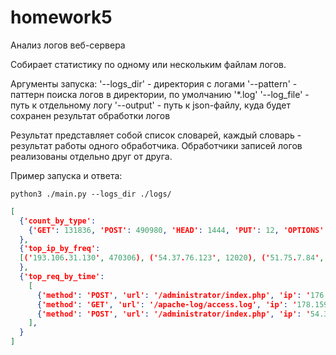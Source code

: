 # homework5

Анализ логов веб-сервера

Собирает статистику по одному или нескольким файлам логов.

Аргументы запуска:
'--logs_dir' - директория с логами
'--pattern' - паттерн поиска логов в директории, по умолчанию '*.log'
'--log_file' - путь к отдельному логу
'--output' - путь к json-файлу, куда будет сохранен результат обработки логов

Результат представляет собой список словарей, каждый словарь - результат работы одного обработчика. Обработчики записей
логов реализованы отдельно друг от друга.

Пример запуска и ответа:

    python3 ./main.py --logs_dir ./logs/

```json
[
  {'count_by_type': 
    {'GET': 131836, 'POST': 490980, 'HEAD': 1444, 'PUT': 12, 'OPTIONS': 2}
  },
  {'top_ip_by_freq': 
  [('193.106.31.130', 470306), ('54.37.76.123', 12020), ('51.75.7.84', 7408)]
  }, 
  {'top_req_by_time': 
    [
      {'method': 'POST', 'url': '/administrator/index.php', 'ip': '176.31.245.146', 'datetime': '[03/Dec/2016:19:23:36+0100]', 'time': '9999'}, 
      {'method': 'GET', 'url': '/apache-log/access.log', 'ip': '178.159.37.81', 'datetime': '[12/Jun/2017:23:27:25+0200]', 'time': '9999'}, 
      {'method': 'POST', 'url': '/administrator/index.php', 'ip': '54.39.184.155', 'datetime': '[31/Oct/2018:10:33:29+0100]', 'time': '9999'}
    ],
  }
]
```